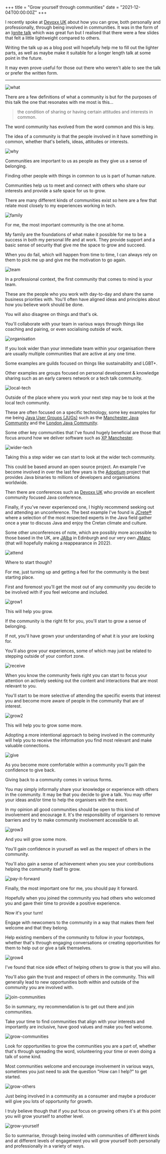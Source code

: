 +++
title = "Grow yourself through communities"
date = "2021-12-04T00:00:00Z"
+++

I recently spoke at [Devoxx UK](https://www.devoxx.co.uk/speaker-details/?id=9452) about how you can grow, both personally and professionally, through being involved in communities.
It was in the form of an [Ignite talk](<https://en.wikipedia.org/wiki/Ignite_(event)>) which was great fun but I realised that there were a few slides that felt a little lightweight compared to others.

Writing the talk up as a blog post will hopefully help me to fill out the lighter parts, as well as maybe make it suitable for a longer length talk at some point in the future.

It may even prove useful for those out there who weren't able to see the talk or prefer the written form.

---

![what](what.png)

There are a few definitions of what a community is but for the purposes of this talk the one that resonates with me most is this...

> the condition of sharing or having certain attitudes and interests in common.

The word community has evolved from the word common and this is key.

The idea of a community is that the people involved in it have something in common, whether that's beliefs, ideas, attitudes or interests.

![why](why.png)

Communities are important to us as people as they give us a sense of belonging.

Finding other people with things in common to us is part of human nature.

Communities help us to meet and connect with others who share our interests and provide a safe space for us to grow.

There are many different kinds of communities exist so here are a few that relate most closely to my experiences working in tech.

![family](family.png)

For me, the most important community is the one at home.

My family are the foundations of what make it possible for me to be a success in both my personal life and at work.
They provide support and a basic sense of security that give me the space to grow and succeed.

When you do fail, which will happen from time to time, I can always rely on them to pick me up and give me the motivation to go again.

![team](team.png)

In a professional context, the first community that comes to mind is your team.

These are the people who you work with day-to-day and share the same business priorities with.
You'll often have aligned ideas and principles about how you believe work should be done.

You will also disagree on things and that's ok.

You'll collaborate with your team in various ways through things like coaching and pairing, or even socialising outside of work.

![organisation](organisation.png)

If you look wider than your immediate team within your organisation there are usually multiple communities that are active at any one time.

Some examples are guilds focused on things like sustainability and LGBT+.

Other examples are groups focused on personal development & knowledge sharing such as an early careers network or a tech talk community.

![local-tech](local-tech.png)

Outside of the place where you work your next step may be to look at the local tech community.

These are often focused on a specific technology, some key examples for me being [Java User Groups (JUGs)](https://dev.java/community/jugs/) such as the [Manchester Java Community](https://www.meetup.com/ManchesterUK-Java-Community/) and the [London Java Community](https://londonjavacommunity.co.uk/).

Some other key communities that I've found hugely beneficial are those that focus around how we deliver software such as [XP Manchester](https://twitter.com/xpmanchester).

![wider-tech](wider-tech.png)

Taking this a step wider we can start to look at the wider tech community.

This could be based around an open source project.
An example I've become involved in over the last few years is the [Adoptium](https://adoptium.net/) project that provides Java binaries to millions of developers and organisations worldwide.

Then there are conferences such as [Devoxx UK](https://www.devoxx.co.uk/) who provide an excellent community focused Java conference.

Finally, if you've never experienced one, I highly recommend seeking out and attending an unconference.
The best example I've found is [JCrete®](https://www.jcrete.org/) where a selection of the most respected experts in the Java field gather once a year to discuss Java and enjoy the Cretan climate and culture.

Some other unconferences of note, which are possibly more accessible to those based in the UK, are [JAlba](https://jalba.scot/) in Edinburgh and our very own [JManc](https://manchesterjavacommunity.org/jmanc/) (that will hopefully making a reappearance in 2022).

![attend](attend.png)

Where to start though?

For me, just turning up and getting a feel for the community is the best starting place.

First and foremost you'll get the most out of any community you decide to be involved with if you feel welcome and included.

![grow1](grow1.png)

This will help you grow.

If the community is the right fit for you, you'll start to grow a sense of belonging.

If not, you'll have grown your understanding of what it is your are looking for.

You'll also grow your experiences, some of which may just be related to stepping outside of your comfort zone.

![receive](receive.png)

When you know the community feels right you can start to focus your attention on actively seeking out the content and interactions that are most relevant to you.

You'll start to be more selective of attending the specific events that interest you and become more aware of people in the community that are of interest.

![grow2](grow2.png)

This will help you to grow some more.

Adopting a more intentional approach to being involved in the community will help you to receive the information you find most relevant and make valuable connections.

![give](give.png)

As you become more comfortable within a community you'll gain the confidence to give back.

Giving back to a community comes in various forms.

You may simply informally share your knowledge or experience with others in the community.
It may be that you decide to give a talk.
You may offer your ideas and/or time to help the organisers with the event.

In my opinion all good communities should be open to this kind of involvement and encourage it.
It's the responsibility of organisers to remove barriers and try to make community involvement accessible to all.

![grow3](grow3.png)

And you will grow some more.

You'll gain confidence in yourself as well as the respect of others in the community.

You'll also gain a sense of achievement when you see your contributions helping the community itself to grow.

![pay-it-forward](pay-it-forward.png)

Finally, the most important one for me, you should pay it forward.

Hopefully when you joined the community you had others who welcomed you and gave their time to provide a positive experience.

Now it's your turn!

Engage with newcomers to the community in a way that makes them feel welcome and that they belong.

Help existing members of the community to follow in your footsteps, whether that's through engaging conversations or creating opportunities for them to help out or give a talk themselves.

![grow4](grow4.png)

I've found that nice side effect of helping others to grow is that you will also.

You'll also gain the trust and respect of others in the community. This will generally lead to new opportunities both within and outside of the community you are involved with.

![join-communities](join-communities.png)

So in summary, my recommendation is to get out there and join communities.

Take your time to find communities that align with your interests and importantly are inclusive, have good values and make you feel welcome.

![grow-communities](grow-communities.png)

Look for opportunities to grow the communities you are a part of, whether that's through spreading the word, volunteering your time or even doing a talk of some kind.

Most communities welcome and encourage involvement in various ways, sometimes you just need to ask the question "How can I help?" to get started.

![grow-others](grow-others.png)

Just being involved in a community as a consumer and maybe a producer will give you lots of opportunity for growth.

I truly believe though that if you put focus on growing others it's at this point you will grow yourself to another level.

![grow-yourself](grow-yourself.png)

So to summarise, through being involed with communities of different kinds and at different levels of engagement you will grow yourself both personally and professionally in a variety of ways.
